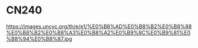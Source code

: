 # CN240

https://images.uncyc.org/th/e/e1/%E0%B8%AD%E0%B8%B2%E0%B8%88%E0%B8%B2%E0%B8%A3%E0%B8%A2%E0%B9%8C%E0%B9%81%E0%B8%94%E0%B8%87.jpg
